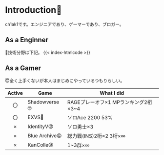 # Introduction👋
ch1ak1です。エンジニアであり、ゲーマーであり、ブロガー。

## As a Enginner
🥰技術分野は下記。
{{< index-htmlcode >}}

## As a Gamer
😇全く上手くないが本人はまじめにやっているつもりらしい。

|Active|Game|What I did|
|:-:|-----------|-----------|
|〇|Shadowverse🤓|RAGEプレーオフ×1 MPランキング2桁×3~4|
|〇|EXVS🐒|ソロAce 2200 53%|
|×|IdentityV😡|ソロ勇士×3|
|×|Blue Archive😡|総力戦(INS)2桁×2 3桁×∞|
|×|KanColle😡|1~3群×∞|
